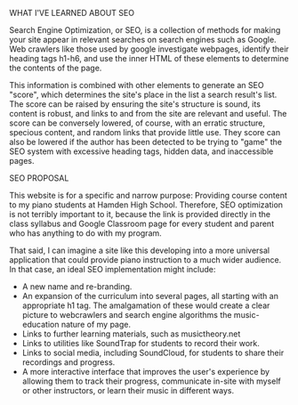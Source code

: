 WHAT I'VE LEARNED ABOUT SEO

Search Engine Optimization, or SEO, is a collection of methods for making your site appear in relevant searches on search engines such as Google.  Web crawlers like those used by google investigate webpages, identify their heading tags h1-h6, and use the inner HTML of these elements to determine the contents of the page.

This information is combined with other elements to generate an SEO "score", which determines the site's place in the list a search result's list.  The score can be raised by ensuring the site's structure is sound, its content is robust, and links to and from the site are relevant and useful.  The score can be conversely lowered, of course, with an erratic structure, specious content, and random links that provide little use.  They score can also be lowered if the author has been detected to be trying to "game" the SEO system with excessive heading tags, hidden data, and inaccessible pages.

SEO PROPOSAL

This website is for a specific and narrow purpose: Providing course content to my piano students at Hamden High School.  Therefore, SEO optimization is not terribly important to it, because the link is provided directly in the class syllabus and Google Classroom page for every student and parent who has anything to do with my program.

That said, I can imagine a site like this developing into a more universal application that could provide piano instruction to a much wider audience.  In that case, an ideal SEO implementation might include:
  - A new name and re-branding.
  - An expansion of the curriculum into several pages, all starting with an appropriate h1 tag.  The amalgamation of these would create a clear picture to webcrawlers and search engine algorithms the music-education nature of my page.
  - Links to further learning materials, such as musictheory.net
  - Links to utilities like SoundTrap for students to record their work.
  - Links to social media, including SoundCloud, for students to share their recordings and progress.
  - A more interactive interface that improves the user's experience by allowing them to track their progress, communicate in-site with myself or other instructors, or learn their music in different ways.
